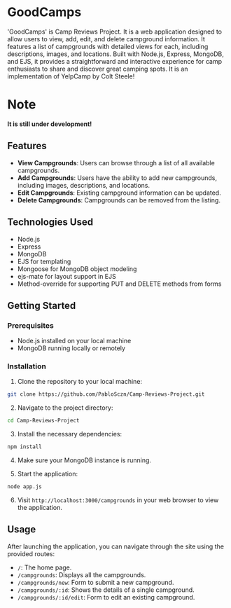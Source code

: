 # GoodCamps

'GoodCamps' is Camp Reviews Project. It is a web application designed to allow users to view, add, edit, and delete campground information. It features a list of campgrounds with detailed views for each, including descriptions, images, and locations. Built with Node.js, Express, MongoDB, and EJS, it provides a straightforward and interactive experience for camp enthusiasts to share and discover great camping spots.
It is an implementation of YelpCamp by Colt Steele!
# Note
**It is still under development!**

## Features

- **View Campgrounds**: Users can browse through a list of all available campgrounds.
- **Add Campgrounds**: Users have the ability to add new campgrounds, including images, descriptions, and locations.
- **Edit Campgrounds**: Existing campground information can be updated.
- **Delete Campgrounds**: Campgrounds can be removed from the listing.

## Technologies Used

- Node.js
- Express
- MongoDB
- EJS for templating
- Mongoose for MongoDB object modeling
- ejs-mate for layout support in EJS
- Method-override for supporting PUT and DELETE methods from forms

## Getting Started

### Prerequisites

- Node.js installed on your local machine
- MongoDB running locally or remotely

### Installation

1. Clone the repository to your local machine:

```bash
git clone https://github.com/PabloSczn/Camp-Reviews-Project.git
```

2. Navigate to the project directory:

```bash
cd Camp-Reviews-Project
```

3. Install the necessary dependencies:

```bash
npm install
```

4. Make sure your MongoDB instance is running.

5. Start the application:

```bash
node app.js
```

6. Visit `http://localhost:3000/campgrounds` in your web browser to view the application.

## Usage

After launching the application, you can navigate through the site using the provided routes:

- `/`: The home page.
- `/campgrounds`: Displays all the campgrounds.
- `/campgrounds/new`: Form to submit a new campground.
- `/campgrounds/:id`: Shows the details of a single campground.
- `/campgrounds/:id/edit`: Form to edit an existing campground.
